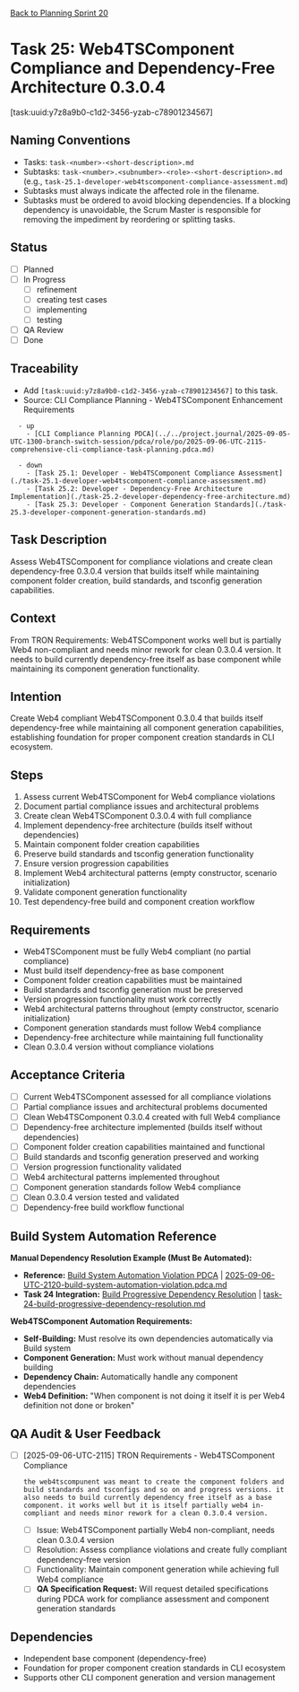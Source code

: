 [Back to Planning Sprint 20](./planning.md)

# Task 25: Web4TSComponent Compliance and Dependency-Free Architecture 0.3.0.4
[task:uuid:y7z8a9b0-c1d2-3456-yzab-c78901234567]

## Naming Conventions
- Tasks: `task-<number>-<short-description>.md`
- Subtasks: `task-<number>.<subnumber>-<role>-<short-description>.md` (e.g., `task-25.1-developer-web4tscomponent-compliance-assessment.md`)
- Subtasks must always indicate the affected role in the filename.
- Subtasks must be ordered to avoid blocking dependencies. If a blocking dependency is unavoidable, the Scrum Master is responsible for removing the impediment by reordering or splitting tasks.

## Status
- [ ] Planned
- [ ] In Progress
  - [ ] refinement
  - [ ] creating test cases
  - [ ] implementing
  - [ ] testing
- [ ] QA Review
- [ ] Done

## Traceability
- Add `[task:uuid:y7z8a9b0-c1d2-3456-yzab-c78901234567]` to this task.
- Source: CLI Compliance Planning - Web4TSComponent Enhancement Requirements
```
  - up
    - [CLI Compliance Planning PDCA](../../project.journal/2025-09-05-UTC-1300-branch-switch-session/pdca/role/po/2025-09-06-UTC-2115-comprehensive-cli-compliance-task-planning.pdca.md)
```
```
  - down
    - [Task 25.1: Developer - Web4TSComponent Compliance Assessment](./task-25.1-developer-web4tscomponent-compliance-assessment.md)
    - [Task 25.2: Developer - Dependency-Free Architecture Implementation](./task-25.2-developer-dependency-free-architecture.md)
    - [Task 25.3: Developer - Component Generation Standards](./task-25.3-developer-component-generation-standards.md)
```

## Task Description
Assess Web4TSComponent for compliance violations and create clean dependency-free 0.3.0.4 version that builds itself while maintaining component folder creation, build standards, and tsconfig generation capabilities.

## Context
From TRON Requirements: Web4TSComponent works well but is partially Web4 non-compliant and needs minor rework for clean 0.3.0.4 version. It needs to build currently dependency-free itself as base component while maintaining its component generation functionality.

## Intention
Create Web4 compliant Web4TSComponent 0.3.0.4 that builds itself dependency-free while maintaining all component generation capabilities, establishing foundation for proper component creation standards in CLI ecosystem.

## Steps
1. Assess current Web4TSComponent for Web4 compliance violations
2. Document partial compliance issues and architectural problems
3. Create clean Web4TSComponent 0.3.0.4 with full compliance
4. Implement dependency-free architecture (builds itself without dependencies)
5. Maintain component folder creation capabilities
6. Preserve build standards and tsconfig generation functionality
7. Ensure version progression capabilities
8. Implement Web4 architectural patterns (empty constructor, scenario initialization)
9. Validate component generation functionality
10. Test dependency-free build and component creation workflow

## Requirements
- Web4TSComponent must be fully Web4 compliant (no partial compliance)
- Must build itself dependency-free as base component
- Component folder creation capabilities must be maintained
- Build standards and tsconfig generation must be preserved
- Version progression functionality must work correctly
- Web4 architectural patterns throughout (empty constructor, scenario initialization)
- Component generation standards must follow Web4 compliance
- Dependency-free architecture while maintaining full functionality
- Clean 0.3.0.4 version without compliance violations

## Acceptance Criteria
- [ ] Current Web4TSComponent assessed for all compliance violations
- [ ] Partial compliance issues and architectural problems documented
- [ ] Clean Web4TSComponent 0.3.0.4 created with full Web4 compliance
- [ ] Dependency-free architecture implemented (builds itself without dependencies)
- [ ] Component folder creation capabilities maintained and functional
- [ ] Build standards and tsconfig generation preserved and working
- [ ] Version progression functionality validated
- [ ] Web4 architectural patterns implemented throughout
- [ ] Component generation standards follow Web4 compliance
- [ ] Clean 0.3.0.4 version tested and validated
- [ ] Dependency-free build workflow functional

## Build System Automation Reference

**Manual Dependency Resolution Example (Must Be Automated):**
- **Reference:** [Build System Automation Violation PDCA](../../project.journal/2025-09-05-UTC-1300-branch-switch-session/pdca/role/developer/2025-09-06-UTC-2120-build-system-automation-violation.pdca.md) | [2025-09-06-UTC-2120-build-system-automation-violation.pdca.md](../../project.journal/2025-09-05-UTC-1300-branch-switch-session/pdca/role/developer/2025-09-06-UTC-2120-build-system-automation-violation.pdca.md)
- **Task 24 Integration:** [Build Progressive Dependency Resolution](./task-24-build-progressive-dependency-resolution.md) | [task-24-build-progressive-dependency-resolution.md](./task-24-build-progressive-dependency-resolution.md)

**Web4TSComponent Automation Requirements:**
- **Self-Building:** Must resolve its own dependencies automatically via Build system
- **Component Generation:** Must work without manual dependency building
- **Dependency Chain:** Automatically handle any component dependencies
- **Web4 Definition:** "When component is not doing it itself it is per Web4 definition not done or broken"

## QA Audit & User Feedback
- [ ] [2025-09-06-UTC-2115] TRON Requirements - Web4TSComponent Compliance
  ```quote
  the web4tscompunent was meant to create the component folders and build standards and tsconfigs and so on and progress versions. it also needs to build currently dependency free itself as a base component. it works well but it is itself partially web4 in-compliant and needs minor rework for a clean 0.3.0.4 version.
  ```
  - [ ] Issue: Web4TSComponent partially Web4 non-compliant, needs clean 0.3.0.4 version
  - [ ] Resolution: Assess compliance violations and create fully compliant dependency-free version
  - [ ] Functionality: Maintain component generation while achieving full Web4 compliance
  - [ ] **QA Specification Request:** Will request detailed specifications during PDCA work for compliance assessment and component generation standards

## Dependencies
- Independent base component (dependency-free)
- Foundation for proper component creation standards in CLI ecosystem
- Supports other CLI component generation and version management